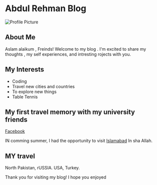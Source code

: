 # Abdul Rehman Blog
![Profile Picture](https://web.facebook.com/photo/?fbid=1978351532503855&set=a.124152584590435)
## About Me

Aslam alaikum , Freinds!  Welcome to my blog . I'm excited to share my thoughts , my self experiences, and intresting rojects with you.

## My Interests

- Coding
- Travel new cities and countries
- To explore new things
- Table Tennis

## My first travel memory with my university friends 

[Facebook](https://web.facebook.com/photo/?fbid=1978351532503855&set=a.124152584590435)

IN comming summer, I had the opportunity to visit [Islamabad](https://www.google.com/search?q=isalamabad&tbm=isch&ved=2ahUKEwjLiOSOjsj_AhW4micCHflSD9sQ2-cCegQIABAA&oq=Isala&gs_lcp=CgNpbWcQARgAMgUIABCABDIFCAAQgAQyBQgAEIAEMgUIABCABDIFCAAQgAQyBQgAEIAEMgUIABCABDIFCAAQgAQyBQgAEIAEMgUIABCABDoKCAAQigUQsQMQQzoNCAAQigUQsQMQgwEQQzoICAAQgAQQsQM6BwgAEIoFEEM6BAgjECc6BwgjEOoCECdQnwRYyzlg8UdoAXAAeAGAAdYDiAGtFpIBBTMtNy4xmAEAoAEBqgELZ3dzLXdpei1pbWewAQrAAQE&sclient=img&ei=YICMZMtYuLWewQ_5pb3YDQ&bih=694&biw=1511&rlz=1C1SQJL_enPK1048PK1048#imgrc=yTvUq8IqIyL9mM) In sha Allah. 
## MY travel
 North Pakistan, rUSSIA. USA, Turkey.


Thank you for visiting my blog! I hope you enjoyed